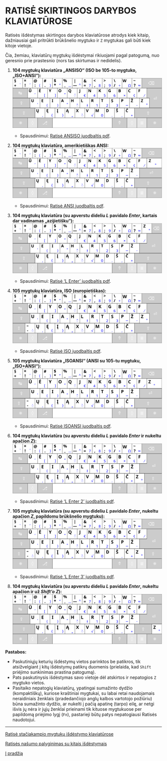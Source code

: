 
# RATISĖ SKIRTINGOS DARYBOS KLAVIATŪROSE

Ratisės išdėstymas skirtingos darybos klaviatūrose atrodys kiek kitaip, dažniausiai gali pritrūkti brūkšnelio mygtuko ir ```Z``` mygtukas gali būti kiek kitoje vietoje.

Čia, žemiau, klaviatūrų mygtukų išdėstymai rikiuojami pagal patogumą, nuo geresnio prie prastesnio (nors tas skirtumas ir nedidelis).


1. __104 mygtukų klaviatūra „ANSISO“ (ISO be 105-to mygtuko, „ISO+ANSI“):__
![104 mygtukų klaviatūra, ISO be 105-to mygtuko, ISO+ANSI, ANSISO](images/kb-lt-ratise-ansiso.svg)
    - Spausdinimui: [Ratisė ANSISO juodbaltis pdf](images/kb-lt-ratise-ansiso.pdf).
    
2. __104 mygtukų klaviatūra, amerikietiškas ANSI:__
![104 mygtukų klaviatūra, amerikietiškas ANSI](images/kb-lt-ratise-ansi.svg)
    - Spausdinimui: [Ratisė ANSI juodbaltis pdf](images/kb-lt-ratise-ansi.pdf).

3. __104 mygtukų klaviatūra (su apverstu dideliu _L_ pavidalo _Enter_, kartais dar vadinamas „azijietišku“):__
![104 mygtukų klaviatūra (su apverstu dideliu L pavidalo Enter)](images/kb-lt-ratise-l.svg)
    - Spausdinimui: [Ratisė ‘L Enter’ juodbaltis pdf](images/kb-lt-ratise-l.pdf).
    
4. __105 mygtukų klaviatūra, ISO (europietiškas):__
![105 mygtukų klaviatūra, europietiškas ISO](images/kb-lt-ratise-iso.svg)
    - Spausdinimui: [Ratisė ISO juodbaltis pdf](images/kb-lt-ratise-iso.pdf).
    
5. __105 mygtukų klaviatūra „ISOANSI“ (ANSI su 105-tu mygtuku, „ISO+ANSI“):__
![105 mygtukų klaviatūra, ANSI su 105-tu mygtuku, ISO+ANSI, ISOANSI](images/kb-lt-ratise-isoansi.svg)
    - Spausdinimui: [Ratisė ISOANSI juodbaltis pdf](images/kb-lt-ratise-isoansi.pdf).
    
6. __104 mygtukų klaviatūra (su apverstu dideliu _L_ pavidalo _Enter_ ir nukeltu apačion _Z_):__
![104 mygtukų klaviatūra (su apverstu dideliu L pavidalo Enter ir nukeltu apačion Z)](images/kb-lt-ratise-l2.svg)
    - Spausdinimui: [Ratisė ‘L Enter 2’ juodbaltis pdf](images/kb-lt-ratise-l2.pdf).
    
7. __105 mygtukų klaviatūra (su apverstu dideliu _L_ pavidalo _Enter_, nukeltu apačion _Z_, papildomu brūkšnelio mygtuku):__
![104 mygtukų klaviatūra (su apverstu dideliu L pavidalo Enter, nukeltu apačion Z, papildomu brūkšnelio mygtuku)](images/kb-lt-ratise-l3.svg)
    - Spausdinimui: [Ratisė ‘L Enter 3’ juodbaltis pdf](images/kb-lt-ratise-l3.pdf).
    
8. __104 mygtukų klaviatūra (su apverstu dideliu _L_ pavidalo _Enter_, nukeltu apačion ir už _Shift’o_ _Z_):__
![104 mygtukų klaviatūra (su apverstu dideliu L pavidalo Enter, nukeltu apačion ir už Shift’o Z)](images/kb-lt-ratise-l4.svg)
    
__Pastabos:__
+ Paskutiniųjų keturių išdėstymų vietos parinktos be patikros, tik atsižvelgiant į kitų išdėstymų patikrų duomenis (prielaida, kad ```Shift``` priėjimo sunkinimas prastina patogumą).
+ Pats paskutinysis išdėstymas savo vietoje dėl atskirtos ir nepatogios ```Z``` mygtuko vietos.
+ Pasitaiko nepatogių klaviatūrų, ypatingai sumažinto dydžio (kompaktiškų), kuriose kraštiniai mygtukai, su labai retai naudojamais neraidiniais ženklais (pradedančiojo anglų kalbos vartotojo požiūriu) būna sumažinto dydžio, ar nukelti į pačią apatinę (tarpo) eilę, ar netgi išvis jų nėra ir jųjų ženklai prieinami tik kituose mygtukuose per papildomą priėjimo lygį (```Fn```), pastarieji būtų patys nepatogiausi Ratisės naudotojui.

--------------------------------------------------------------------

[Ratisė stačiakampio mygtukų išdėstymo klaviatūrose](ratise-staciakampese-klaviaturose.md)

[Ratisės našumo palyginimas su kitais išdėstymais](lt-isdestymu-palyginimas.md)

[Į pradžią](../README.md)
